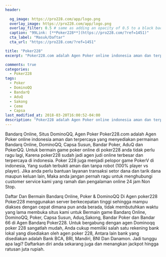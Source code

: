 ```yaml
---
header:
  
  og_image: https://pro228.com/app/logo.png
  overlay_image: https://pro228.com/app/logo.png
  overlay_filter: 0.5 # same as adding an opacity of 0.5 to a black background
  caption: "99Link: [**Poker228**](https://pro228.com/?ref=1451)"
  cta_label: "Masuk/Daftar"
  cta_url: "https://pro228.com/?ref=1451"

title: "Poker228"
excerpt: "Poker228.com adalah Agen Poker online indonesia aman dan terpercaya yang menyediakan permainan Bandarq Online, DominoQQ, Capsa Susun, Bandar Poker, AduQ dan PokerQQ."

comments: true
categories:
  - Poker228
tags:
  - Poker
  - DominoQQ
  - BandarQ
  - AduQ
  - Sakong
  - Ceme
  - Capsa
last_modified_at: 2018-03-20T16:00:52-04:00
description: "Poker228 adalah Agen Poker online indonesia aman dan terpercaya yang menyediakan permainan Bandarq Online, DominoQQ, Capsa Susun, Bandar Poker, AduQ dan PokerQQ."
---
```


Bandarq Online, Situs DominoQQ, Agen Poker
Poker228.com adalah Agen Poker online indonesia aman dan terpercaya yang menyediakan permainan Bandarq Online, DominoQQ, Capsa Susun, Bandar Poker, AduQ dan PokerQQ. Untuk bermain game poker online di poker228 anda tidak perlu ragu lagi, Karena poker228 sudah jadi agen judi online terbesar dan terpercaya di indonesia. Poker 228 juga menjadi pelopor game PokerV di indonesia, Yang sudah terbukti aman dan tanpa robot (100% player vs player). Jika anda perlu bantuan layanan transaksi setor dana dan tarik dana maupun keluan lain, Maka anda jangan pernah ragu untuk menghubungi customer service kami yang ramah dan pengalaman online 24 jam Non Stop.

Daftar Dan Bermain Bandarq Online, Poker & DominoQQ Di Agen poker228
Poker228 menggunakan server berkecepatan tinggi sehingga mampu diakses dengan cepat dimana pun anda berada, tidak membutuhkan waktu yang lama membuka situs kami untuk Bermain game Bandarq Online, DominoQQ, Poker, Capsa Susun, Aduq,Sakong, Bandar Poker dan Bandar 66 di Agen Bandarq Poker228. Untuk bergabung dengan agen Dominoqq poker 228 sangatlah mudah, Anda cukup memiliki salah satu rekening bank lokal yang disediakan oleh agen poker 228, Antara lain bank yang disediakan adalah Bank BCA, BRI, Mandiri, BNI Dan Danamon. Jadi tunggu apa lagi? Daftarkan diri anda sekarang juga dan menangkan jackpot hingga ratusan juta rupiah.
